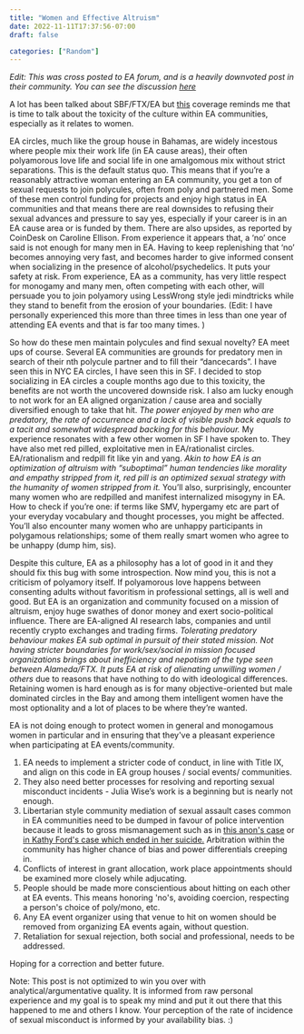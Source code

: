 ```yaml
---
title: "Women and Effective Altruism"
date: 2022-11-11T17:37:56-07:00
draft: false

categories: ["Random"]
---
```

_Edit: This was cross posted to EA forum, and is a heavily downvoted post in their community. You can see the discussion [here](https://forum.effectivealtruism.org/posts/NacFjEJGoFFWRqsc8/women-and-effective-altruism
)_

A lot has been talked about SBF/FTX/EA but [this](https://www.businessinsider.com/ftx-inner-circle-all-dated-each-other-in-bahamas-report-2022-11) coverage reminds me that is time to talk about the toxicity of the culture within EA communities, especially as it relates to women. 

EA circles, much like the group house in Bahamas, are widely incestous where people mix their work life (in EA cause areas), their often polyamorous love life and social life in one amalgomous mix without strict separations. This is the default status quo. This means that if you’re a reasonably attractive woman entering an EA community, you get a ton of sexual requests to join polycules, often from poly and partnered men. Some of these men control funding for projects and enjoy high status in EA communities and that means there are real downsides to refusing their sexual advances and pressure to say yes, especially if your career is in an EA cause area or is funded by them. There are also upsides, as reported by CoinDesk on Caroline Ellison. From experience it appears that, a ‘no’ once said is not enough for many men in EA. Having to keep replenishing that ‘no’ becomes annoying very fast, and becomes harder to give informed consent when socializing in the presence of alcohol/psychedelics. It puts your safety at risk. From experience, EA as a community, has very little respect for monogamy and many men, often competing with each other, will persuade you to join polyamory using LessWrong style jedi mindtricks while they stand to benefit from the erosion of your boundaries. (Edit: I have personally experienced this more than three times in less than one year of attending EA events and that is far too many times. )

So how do these men maintain polycules and find sexual novelty? EA meet ups of course. Several EA communities are grounds for predatory men in search of their nth polycule partner and to fill their “dancecards”. I have seen this in NYC EA circles, I have seen this in SF. I decided to stop socializing in EA circles a couple months ago due to this toxicity, the benefits are not worth the uncovered downside risk. I also am lucky enough to not work for an EA aligned organization / cause area and socially diversified enough to take that hit. _The power enjoyed by men who are predatory, the rate of occurrence and a lack of visible push back equals to a tacit and somewhat widespread backing for this behaviour._ My experience resonates with a few other women in SF I have spoken to. They have also met red pilled, exploitative men in EA/rationalist circles. EA/rationalism and redpill fit like yin and yang. _Akin to how EA is an optimization of altruism with “suboptimal” human tendencies like morality and empathy stripped from it, red pill is an optimized sexual strategy with the humanity of women stripped from it._ You’ll also, surprisingly, encounter many women who are redpilled and manifest internalized misogyny in EA. How to check if you’re one: if terms like SMV, hypergamy etc are part of your everyday vocabulary and thought processes, you might be affected. You’ll also encounter many women who are unhappy participants in polygamous relationships; some of them really smart women who agree to be unhappy (dump him, sis). 

Despite this culture, EA as a philosophy has a lot of good in it and they should fix this bug with some introspection. Now mind you, this is not a criticism of polyamory itself. If polyamorous love happens between consenting adults without favoritism in professional settings, all is well and good. But EA is an organization and community focused on a mission of altruism, enjoy huge swathes of donor money and exert socio-political influence. There are EA-aligned AI research labs, companies and until recently crypto exchanges and trading firms. _Tolerating predatory behaviour makes EA sub optimal in pursuit of their stated mission. Not having stricter boundaries for work/sex/social in mission focused organizations brings about inefficiency and nepotism of the type seen between Alameda/FTX. It puts EA at risk of alienating unwilling women / others_ due to reasons that have nothing to do with ideological differences. Retaining women is hard enough as is for many objective-oriented but male dominated circles in the Bay and among them intelligent women have the most optionality and a lot of places to be where they’re wanted. 

EA is not doing enough to protect women in general and monogamous women in particular and in ensuring that they've a pleasant experience when participating at EA events/community.  

1. EA needs to implement a stricter code of conduct, in line with Title IX, and align on this code in EA group houses / social events/ communities. 
2. They also need better processes for resolving and reporting sexual misconduct incidents - Julia Wise’s work is a beginning but is nearly not enough.
3.  Libertarian style community mediation of sexual assault cases common in EA communities need to be dumped in favour of police intervention because it leads to gross mismanagement such as in [this anon's case](https://medium.com/@lilyhelpsheros/i-was-sexually-assaulted-in-a-silicon-valley-hacker-house-if-youre-assaulted-call-the-police-1a7fd6e475dc) or [in Kathy Ford's case which ended in her suicide.](https://medium.com/@itai.ilyich/if-i-cant-have-me-no-one-can-kathleen-rebecca-forth-born-april-11-1980-31c49ed15121) Arbitration within the community has higher chance of bias and power differentials creeping in.
4. Conflicts of interest in grant allocation, work place appointments should be examined more closely while adjucating.
5. People should be made more conscientious about hitting on each other at EA events. This means honoring 'no's, avoiding coercion, respecting a person's choice of poly/mono, etc. 
6. Any EA event organizer using that venue to hit on women should be removed from organizing EA events again, without question.
7. Retaliation for sexual rejection, both social and professional, needs to be addressed.

Hoping for a correction and better future. 

Note: This post is not optimized to win you over with analytical/argumentative quality. It is informed from raw personal experience and my goal is to speak my mind and put it out there that this happened to me and others I know. Your perception of the rate of incidence of sexual misconduct is informed by your availability bias. :) 